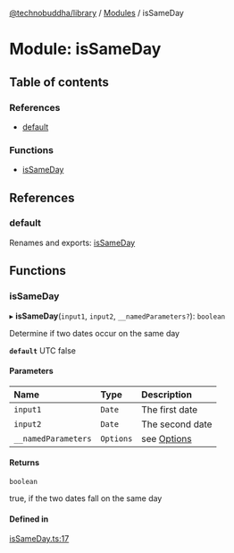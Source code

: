 [@technobuddha/library](../../README.md) / [Modules](../Modules.md) / isSameDay

# Module: isSameDay

## Table of contents

### References

- [default](isSameDay.md#default)

### Functions

- [isSameDay](isSameDay.md#issameday)

## References

### default

Renames and exports: [isSameDay](isSameDay.md#issameday)

## Functions

### isSameDay

▸ **isSameDay**(`input1`, `input2`, `__namedParameters?`): `boolean`

Determine if two dates occur on the same day

**`default`** UTC false

#### Parameters

| Name | Type | Description |
| :------ | :------ | :------ |
| `input1` | `Date` | The first date |
| `input2` | `Date` | The second date |
| `__namedParameters` | `Options` | see [Options](almostEquals.md#options) |

#### Returns

`boolean`

true, if the two dates fall on the same day

#### Defined in

[isSameDay.ts:17](../../src/isSameDay.ts#L17)
